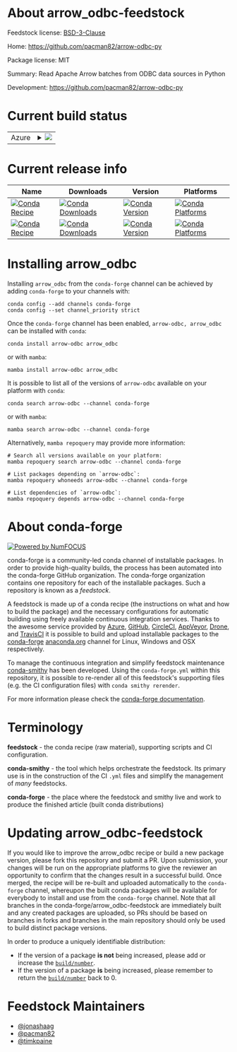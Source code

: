 About arrow_odbc-feedstock
==========================

Feedstock license: [BSD-3-Clause](https://github.com/conda-forge/arrow_odbc-feedstock/blob/main/LICENSE.txt)

Home: https://github.com/pacman82/arrow-odbc-py

Package license: MIT

Summary: Read Apache Arrow batches from ODBC data sources in Python

Development: https://github.com/pacman82/arrow-odbc-py

Current build status
====================


<table>
    
  <tr>
    <td>Azure</td>
    <td>
      <details>
        <summary>
          <a href="https://dev.azure.com/conda-forge/feedstock-builds/_build/latest?definitionId=17172&branchName=main">
            <img src="https://dev.azure.com/conda-forge/feedstock-builds/_apis/build/status/arrow_odbc-feedstock?branchName=main">
          </a>
        </summary>
        <table>
          <thead><tr><th>Variant</th><th>Status</th></tr></thead>
          <tbody><tr>
              <td>linux_64_python3.10.____cpython</td>
              <td>
                <a href="https://dev.azure.com/conda-forge/feedstock-builds/_build/latest?definitionId=17172&branchName=main">
                  <img src="https://dev.azure.com/conda-forge/feedstock-builds/_apis/build/status/arrow_odbc-feedstock?branchName=main&jobName=linux&configuration=linux%20linux_64_python3.10.____cpython" alt="variant">
                </a>
              </td>
            </tr><tr>
              <td>linux_64_python3.11.____cpython</td>
              <td>
                <a href="https://dev.azure.com/conda-forge/feedstock-builds/_build/latest?definitionId=17172&branchName=main">
                  <img src="https://dev.azure.com/conda-forge/feedstock-builds/_apis/build/status/arrow_odbc-feedstock?branchName=main&jobName=linux&configuration=linux%20linux_64_python3.11.____cpython" alt="variant">
                </a>
              </td>
            </tr><tr>
              <td>linux_64_python3.12.____cpython</td>
              <td>
                <a href="https://dev.azure.com/conda-forge/feedstock-builds/_build/latest?definitionId=17172&branchName=main">
                  <img src="https://dev.azure.com/conda-forge/feedstock-builds/_apis/build/status/arrow_odbc-feedstock?branchName=main&jobName=linux&configuration=linux%20linux_64_python3.12.____cpython" alt="variant">
                </a>
              </td>
            </tr><tr>
              <td>linux_64_python3.13.____cp313</td>
              <td>
                <a href="https://dev.azure.com/conda-forge/feedstock-builds/_build/latest?definitionId=17172&branchName=main">
                  <img src="https://dev.azure.com/conda-forge/feedstock-builds/_apis/build/status/arrow_odbc-feedstock?branchName=main&jobName=linux&configuration=linux%20linux_64_python3.13.____cp313" alt="variant">
                </a>
              </td>
            </tr><tr>
              <td>linux_64_python3.9.____cpython</td>
              <td>
                <a href="https://dev.azure.com/conda-forge/feedstock-builds/_build/latest?definitionId=17172&branchName=main">
                  <img src="https://dev.azure.com/conda-forge/feedstock-builds/_apis/build/status/arrow_odbc-feedstock?branchName=main&jobName=linux&configuration=linux%20linux_64_python3.9.____cpython" alt="variant">
                </a>
              </td>
            </tr><tr>
              <td>osx_64_python3.10.____cpython</td>
              <td>
                <a href="https://dev.azure.com/conda-forge/feedstock-builds/_build/latest?definitionId=17172&branchName=main">
                  <img src="https://dev.azure.com/conda-forge/feedstock-builds/_apis/build/status/arrow_odbc-feedstock?branchName=main&jobName=osx&configuration=osx%20osx_64_python3.10.____cpython" alt="variant">
                </a>
              </td>
            </tr><tr>
              <td>osx_64_python3.11.____cpython</td>
              <td>
                <a href="https://dev.azure.com/conda-forge/feedstock-builds/_build/latest?definitionId=17172&branchName=main">
                  <img src="https://dev.azure.com/conda-forge/feedstock-builds/_apis/build/status/arrow_odbc-feedstock?branchName=main&jobName=osx&configuration=osx%20osx_64_python3.11.____cpython" alt="variant">
                </a>
              </td>
            </tr><tr>
              <td>osx_64_python3.12.____cpython</td>
              <td>
                <a href="https://dev.azure.com/conda-forge/feedstock-builds/_build/latest?definitionId=17172&branchName=main">
                  <img src="https://dev.azure.com/conda-forge/feedstock-builds/_apis/build/status/arrow_odbc-feedstock?branchName=main&jobName=osx&configuration=osx%20osx_64_python3.12.____cpython" alt="variant">
                </a>
              </td>
            </tr><tr>
              <td>osx_64_python3.13.____cp313</td>
              <td>
                <a href="https://dev.azure.com/conda-forge/feedstock-builds/_build/latest?definitionId=17172&branchName=main">
                  <img src="https://dev.azure.com/conda-forge/feedstock-builds/_apis/build/status/arrow_odbc-feedstock?branchName=main&jobName=osx&configuration=osx%20osx_64_python3.13.____cp313" alt="variant">
                </a>
              </td>
            </tr><tr>
              <td>osx_64_python3.9.____cpython</td>
              <td>
                <a href="https://dev.azure.com/conda-forge/feedstock-builds/_build/latest?definitionId=17172&branchName=main">
                  <img src="https://dev.azure.com/conda-forge/feedstock-builds/_apis/build/status/arrow_odbc-feedstock?branchName=main&jobName=osx&configuration=osx%20osx_64_python3.9.____cpython" alt="variant">
                </a>
              </td>
            </tr><tr>
              <td>osx_arm64_python3.10.____cpython</td>
              <td>
                <a href="https://dev.azure.com/conda-forge/feedstock-builds/_build/latest?definitionId=17172&branchName=main">
                  <img src="https://dev.azure.com/conda-forge/feedstock-builds/_apis/build/status/arrow_odbc-feedstock?branchName=main&jobName=osx&configuration=osx%20osx_arm64_python3.10.____cpython" alt="variant">
                </a>
              </td>
            </tr><tr>
              <td>osx_arm64_python3.11.____cpython</td>
              <td>
                <a href="https://dev.azure.com/conda-forge/feedstock-builds/_build/latest?definitionId=17172&branchName=main">
                  <img src="https://dev.azure.com/conda-forge/feedstock-builds/_apis/build/status/arrow_odbc-feedstock?branchName=main&jobName=osx&configuration=osx%20osx_arm64_python3.11.____cpython" alt="variant">
                </a>
              </td>
            </tr><tr>
              <td>osx_arm64_python3.12.____cpython</td>
              <td>
                <a href="https://dev.azure.com/conda-forge/feedstock-builds/_build/latest?definitionId=17172&branchName=main">
                  <img src="https://dev.azure.com/conda-forge/feedstock-builds/_apis/build/status/arrow_odbc-feedstock?branchName=main&jobName=osx&configuration=osx%20osx_arm64_python3.12.____cpython" alt="variant">
                </a>
              </td>
            </tr><tr>
              <td>osx_arm64_python3.13.____cp313</td>
              <td>
                <a href="https://dev.azure.com/conda-forge/feedstock-builds/_build/latest?definitionId=17172&branchName=main">
                  <img src="https://dev.azure.com/conda-forge/feedstock-builds/_apis/build/status/arrow_odbc-feedstock?branchName=main&jobName=osx&configuration=osx%20osx_arm64_python3.13.____cp313" alt="variant">
                </a>
              </td>
            </tr><tr>
              <td>osx_arm64_python3.9.____cpython</td>
              <td>
                <a href="https://dev.azure.com/conda-forge/feedstock-builds/_build/latest?definitionId=17172&branchName=main">
                  <img src="https://dev.azure.com/conda-forge/feedstock-builds/_apis/build/status/arrow_odbc-feedstock?branchName=main&jobName=osx&configuration=osx%20osx_arm64_python3.9.____cpython" alt="variant">
                </a>
              </td>
            </tr><tr>
              <td>win_64_python3.10.____cpython</td>
              <td>
                <a href="https://dev.azure.com/conda-forge/feedstock-builds/_build/latest?definitionId=17172&branchName=main">
                  <img src="https://dev.azure.com/conda-forge/feedstock-builds/_apis/build/status/arrow_odbc-feedstock?branchName=main&jobName=win&configuration=win%20win_64_python3.10.____cpython" alt="variant">
                </a>
              </td>
            </tr><tr>
              <td>win_64_python3.11.____cpython</td>
              <td>
                <a href="https://dev.azure.com/conda-forge/feedstock-builds/_build/latest?definitionId=17172&branchName=main">
                  <img src="https://dev.azure.com/conda-forge/feedstock-builds/_apis/build/status/arrow_odbc-feedstock?branchName=main&jobName=win&configuration=win%20win_64_python3.11.____cpython" alt="variant">
                </a>
              </td>
            </tr><tr>
              <td>win_64_python3.12.____cpython</td>
              <td>
                <a href="https://dev.azure.com/conda-forge/feedstock-builds/_build/latest?definitionId=17172&branchName=main">
                  <img src="https://dev.azure.com/conda-forge/feedstock-builds/_apis/build/status/arrow_odbc-feedstock?branchName=main&jobName=win&configuration=win%20win_64_python3.12.____cpython" alt="variant">
                </a>
              </td>
            </tr><tr>
              <td>win_64_python3.13.____cp313</td>
              <td>
                <a href="https://dev.azure.com/conda-forge/feedstock-builds/_build/latest?definitionId=17172&branchName=main">
                  <img src="https://dev.azure.com/conda-forge/feedstock-builds/_apis/build/status/arrow_odbc-feedstock?branchName=main&jobName=win&configuration=win%20win_64_python3.13.____cp313" alt="variant">
                </a>
              </td>
            </tr><tr>
              <td>win_64_python3.9.____cpython</td>
              <td>
                <a href="https://dev.azure.com/conda-forge/feedstock-builds/_build/latest?definitionId=17172&branchName=main">
                  <img src="https://dev.azure.com/conda-forge/feedstock-builds/_apis/build/status/arrow_odbc-feedstock?branchName=main&jobName=win&configuration=win%20win_64_python3.9.____cpython" alt="variant">
                </a>
              </td>
            </tr>
          </tbody>
        </table>
      </details>
    </td>
  </tr>
</table>

Current release info
====================

| Name | Downloads | Version | Platforms |
| --- | --- | --- | --- |
| [![Conda Recipe](https://img.shields.io/badge/recipe-arrow--odbc-green.svg)](https://anaconda.org/conda-forge/arrow-odbc) | [![Conda Downloads](https://img.shields.io/conda/dn/conda-forge/arrow-odbc.svg)](https://anaconda.org/conda-forge/arrow-odbc) | [![Conda Version](https://img.shields.io/conda/vn/conda-forge/arrow-odbc.svg)](https://anaconda.org/conda-forge/arrow-odbc) | [![Conda Platforms](https://img.shields.io/conda/pn/conda-forge/arrow-odbc.svg)](https://anaconda.org/conda-forge/arrow-odbc) |
| [![Conda Recipe](https://img.shields.io/badge/recipe-arrow_odbc-green.svg)](https://anaconda.org/conda-forge/arrow_odbc) | [![Conda Downloads](https://img.shields.io/conda/dn/conda-forge/arrow_odbc.svg)](https://anaconda.org/conda-forge/arrow_odbc) | [![Conda Version](https://img.shields.io/conda/vn/conda-forge/arrow_odbc.svg)](https://anaconda.org/conda-forge/arrow_odbc) | [![Conda Platforms](https://img.shields.io/conda/pn/conda-forge/arrow_odbc.svg)](https://anaconda.org/conda-forge/arrow_odbc) |

Installing arrow_odbc
=====================

Installing `arrow_odbc` from the `conda-forge` channel can be achieved by adding `conda-forge` to your channels with:

```
conda config --add channels conda-forge
conda config --set channel_priority strict
```

Once the `conda-forge` channel has been enabled, `arrow-odbc, arrow_odbc` can be installed with `conda`:

```
conda install arrow-odbc arrow_odbc
```

or with `mamba`:

```
mamba install arrow-odbc arrow_odbc
```

It is possible to list all of the versions of `arrow-odbc` available on your platform with `conda`:

```
conda search arrow-odbc --channel conda-forge
```

or with `mamba`:

```
mamba search arrow-odbc --channel conda-forge
```

Alternatively, `mamba repoquery` may provide more information:

```
# Search all versions available on your platform:
mamba repoquery search arrow-odbc --channel conda-forge

# List packages depending on `arrow-odbc`:
mamba repoquery whoneeds arrow-odbc --channel conda-forge

# List dependencies of `arrow-odbc`:
mamba repoquery depends arrow-odbc --channel conda-forge
```


About conda-forge
=================

[![Powered by
NumFOCUS](https://img.shields.io/badge/powered%20by-NumFOCUS-orange.svg?style=flat&colorA=E1523D&colorB=007D8A)](https://numfocus.org)

conda-forge is a community-led conda channel of installable packages.
In order to provide high-quality builds, the process has been automated into the
conda-forge GitHub organization. The conda-forge organization contains one repository
for each of the installable packages. Such a repository is known as a *feedstock*.

A feedstock is made up of a conda recipe (the instructions on what and how to build
the package) and the necessary configurations for automatic building using freely
available continuous integration services. Thanks to the awesome service provided by
[Azure](https://azure.microsoft.com/en-us/services/devops/), [GitHub](https://github.com/),
[CircleCI](https://circleci.com/), [AppVeyor](https://www.appveyor.com/),
[Drone](https://cloud.drone.io/welcome), and [TravisCI](https://travis-ci.com/)
it is possible to build and upload installable packages to the
[conda-forge](https://anaconda.org/conda-forge) [anaconda.org](https://anaconda.org/)
channel for Linux, Windows and OSX respectively.

To manage the continuous integration and simplify feedstock maintenance
[conda-smithy](https://github.com/conda-forge/conda-smithy) has been developed.
Using the ``conda-forge.yml`` within this repository, it is possible to re-render all of
this feedstock's supporting files (e.g. the CI configuration files) with ``conda smithy rerender``.

For more information please check the [conda-forge documentation](https://conda-forge.org/docs/).

Terminology
===========

**feedstock** - the conda recipe (raw material), supporting scripts and CI configuration.

**conda-smithy** - the tool which helps orchestrate the feedstock.
                   Its primary use is in the construction of the CI ``.yml`` files
                   and simplify the management of *many* feedstocks.

**conda-forge** - the place where the feedstock and smithy live and work to
                  produce the finished article (built conda distributions)


Updating arrow_odbc-feedstock
=============================

If you would like to improve the arrow_odbc recipe or build a new
package version, please fork this repository and submit a PR. Upon submission,
your changes will be run on the appropriate platforms to give the reviewer an
opportunity to confirm that the changes result in a successful build. Once
merged, the recipe will be re-built and uploaded automatically to the
`conda-forge` channel, whereupon the built conda packages will be available for
everybody to install and use from the `conda-forge` channel.
Note that all branches in the conda-forge/arrow_odbc-feedstock are
immediately built and any created packages are uploaded, so PRs should be based
on branches in forks and branches in the main repository should only be used to
build distinct package versions.

In order to produce a uniquely identifiable distribution:
 * If the version of a package **is not** being increased, please add or increase
   the [``build/number``](https://docs.conda.io/projects/conda-build/en/latest/resources/define-metadata.html#build-number-and-string).
 * If the version of a package **is** being increased, please remember to return
   the [``build/number``](https://docs.conda.io/projects/conda-build/en/latest/resources/define-metadata.html#build-number-and-string)
   back to 0.

Feedstock Maintainers
=====================

* [@jonashaag](https://github.com/jonashaag/)
* [@pacman82](https://github.com/pacman82/)
* [@timkpaine](https://github.com/timkpaine/)


